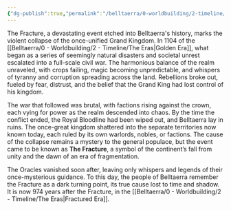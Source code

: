 ```yaml
---
{"dg-publish":true,"permalink":"/belltaerra/0-worldbuilding/2-timeline/the-fracture/"}
---
```


The Fracture, a devastating event etched into Belltaerra's history, marks the violent collapse of the once-unified Grand Kingdom. In 1104 of the [[Belltaerra/0 - Worldbuilding/2 - Timeline/The Eras\|Golden Era]], what began as a series of seemingly natural disasters and societal unrest escalated into a full-scale civil war. The harmonious balance of the realm unraveled, with crops failing, magic becoming unpredictable, and whispers of tyranny and corruption spreading across the land. Rebellions broke out, fueled by fear, distrust, and the belief that the Grand King had lost control of his kingdom.

The war that followed was brutal, with factions rising against the crown, each vying for power as the realm descended into chaos. By the time the conflict ended, the Royal Bloodline had been wiped out, and Belltaerra lay in ruins. The once-great kingdom shattered into the separate territories now known today, each ruled by its own warlords, nobles, or factions. The cause of the collapse remains a mystery to the general populace, but the event came to be known as **The Fracture**, a symbol of the continent’s fall from unity and the dawn of an era of fragmentation.

The Oracles vanished soon after, leaving only whispers and legends of their once-mysterious guidance. To this day, the people of Belltaerra remember the Fracture as a dark turning point, its true cause lost to time and shadow. It is now 974 years after the Fracture, in the [[Belltaerra/0 - Worldbuilding/2 - Timeline/The Eras\|Fractured Era]].

